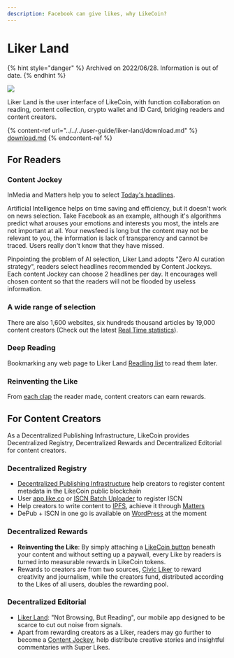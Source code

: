 ```yaml
---
description: Facebook can give likes, why LikeCoin?
---
```


# Liker Land

{% hint style="danger" %}
Archived on 2022/06/28. Information is out of date.
{% endhint %}



![](<../../../.gitbook/assets/LikeCoin\_AD72\_AppStore\_OG\_ios\_android (1).png>)

Liker Land is the user interface of LikeCoin, with function collaboration on reading, content collection, crypto wallet and ID Card, bridging readers and content creators.

{% content-ref url="../../../user-guide/liker-land/download.md" %}
[download.md](../../../user-guide/liker-land/download.md)
{% endcontent-ref %}

## **For Readers**

### **Content Jockey**

InMedia and Matters help you to select [Today's headlines](today-headline.md).

Artificial Intelligence helps on time saving and efficiency, but it doesn't work on news selection. Take Facebook as an example, although it's algorithms predict what arouses your emotions and interests you most, the intels are not important at all. Your newsfeed is long but the content may not be relevant to you, the information is lack of transparency and cannot be traced. Users really don't know that they have missed.

Pinpointing the problem of AI selection, Liker Land adopts "Zero AI curation strategy", readers select headlines recommended by Content Jockeys. Each content Jockey can choose 2 headlines per day. It encourages well chosen content so that the readers will not be flooded by useless information.

### **A wide range of selection**

There are also 1,600 websites, six hundreds thousand articles by 19,000 content creators (Check out the latest [Real Time statistics](real-time-statistics.md)).

### Deep Reading

Bookmarking any web page to Liker Land [Readling list](readling-list.md) to read them later.

### **Reinventing the Like**

From [each clap](../../../user-guide/liker-land/like.md) the reader made, content creators can earn rewards.

## For Content Creators

As a Decentralized Publishing Infrastructure, LikeCoin provides Decentralized Registry, Decentralized Rewards and Decentralized Editorial for content creators.

### Decentralized Registry

* [Decentralized Publishing Infrastructure](../../../depub/decentralized-publishing.md) help creators to register content metadata in the LikeCoin public blockchain
* User [app.like.co](../../../depub/what-is-iscn/app.like.co/) or [ISCN Batch Uploader](../../../depub/what-is-iscn/iscn-batch-uploader.md) to register ISCN
* Help creators to write content to [IPFS](https://ipfs.io/), achieve it through [Matters](https://matters.news/)
* DePub + ISCN in one go is available on [WordPress](../../../user-guide/wordpress.md) at the moment

### Decentralized Rewards&#xD;

* **Reinventing the Like**: By simply attaching a [LikeCoin button](../../../user-guide/creator/) beneath your content and without setting up a paywall, every Like by readers is turned into measurable rewards in LikeCoin tokens.
* Rewards to creators are from two sources, [Civic Liker](../../../user-guide/civic-liker/) to reward creativity and journalism, while the creators fund, distributed according to the Likes of all users, doubles the rewarding pool.

### Decentralized Editorial&#xD;

* [Liker Land](today-headline.md): "Not Browsing, But Reading", our mobile app designed to be scarce to cut out noise from signals.
* Apart from rewarding creators as a Liker, readers may go further to become a [Content Jockey](../../../user-guide/liker-land/superlike.md), help distribute creative stories and insightful commentaries with Super Likes.
